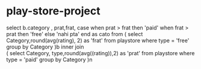 # play-store-project
select b.category , prat,frat,
case 
	when prat > frat then 'paid'
    when frat > prat then 'free'
    else 'nahi pta'
    end as cato 
 from
(
select Category,round(avg(rating), 2) as 'frat' from playstore where type = 'free'
group by Category
)b
 inner join  
(
select Category, type,round(avg((rating)),2) as 'prat' from playstore where type = 'paid'
group by Category
)n
